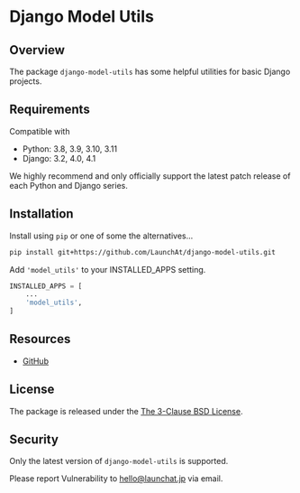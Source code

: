 # Django Model Utils

## Overview

The package `django-model-utils` has some helpful utilities for basic Django projects.

## Requirements

Compatible with

* Python: 3.8, 3.9, 3.10, 3.11
* Django: 3.2, 4.0, 4.1

We highly recommend and only officially support the latest patch release of each Python and Django series.

## Installation

Install using `pip` or one of some the alternatives...

```sh
pip install git+https://github.com/LaunchAt/django-model-utils.git
```

Add `'model_utils'` to your INSTALLED_APPS setting.

```python
INSTALLED_APPS = [
    ...
    'model_utils',
]
```

## Resources

* [GitHub](https://github.com/LaunchAt/django-model-utils/)

## License

The package is released under the [The 3-Clause BSD License](https://github.com/LaunchAt/django-model-utils/blob/master/LICENSE).

## Security

Only the latest version of `django-model-utils` is supported.

Please report Vulnerability to [hello@launchat.jp](mailto:hello@launchat.jp) via email.
